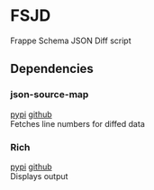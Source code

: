 # FSJD
Frappe Schema JSON Diff script

## Dependencies
### json-source-map
 [pypi](https://pypi.org/project/json-source-map/) [github](https://github.com/open-alchemy/json-source-map/wiki)  
 Fetches line numbers for diffed data
### Rich
[pypi](https://pypi.org/project/rich/) [github](https://github.com/Textualize/rich)  
Displays output